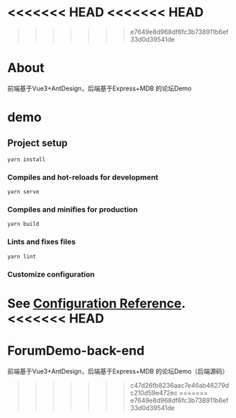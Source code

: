 <<<<<<< HEAD
<<<<<<< HEAD
=======
>>>>>>> e7649e8d968df6fc3b738911b6ef33d0d39541de
# About
前端基于Vue3+AntDesign，后端基于Express+MDB 的论坛Demo

# demo

## Project setup
```
yarn install
```

### Compiles and hot-reloads for development
```
yarn serve
```

### Compiles and minifies for production
```
yarn build
```

### Lints and fixes files
```
yarn lint
```

### Customize configuration
See [Configuration Reference](https://cli.vuejs.org/config/).
<<<<<<< HEAD
=======
# ForumDemo-back-end
前端基于Vue3+AntDesign，后端基于Express+MDB 的论坛Demo（后端源码）
>>>>>>> c47d26fb8236aac7e46ab46279dc210d59e472ec
=======
>>>>>>> e7649e8d968df6fc3b738911b6ef33d0d39541de
